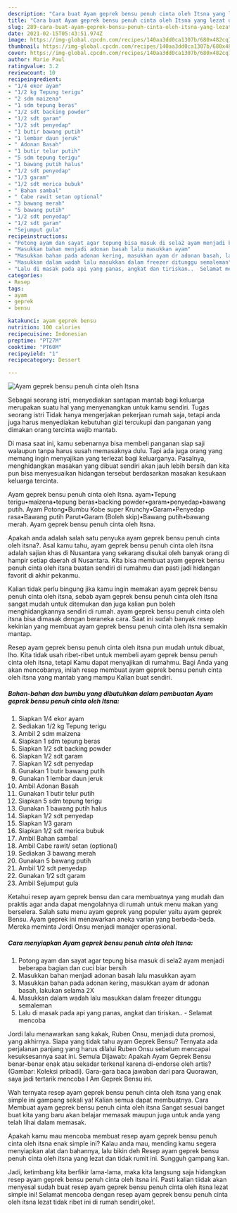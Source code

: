 ```yaml
---
description: "Cara buat Ayam geprek bensu penuh cinta oleh Itsna yang lezat dan Mudah Dibuat"
title: "Cara buat Ayam geprek bensu penuh cinta oleh Itsna yang lezat dan Mudah Dibuat"
slug: 289-cara-buat-ayam-geprek-bensu-penuh-cinta-oleh-itsna-yang-lezat-dan-mudah-dibuat
date: 2021-02-15T05:43:51.974Z
image: https://img-global.cpcdn.com/recipes/140aa3dd0ca1307b/680x482cq70/ayam-geprek-bensu-penuh-cinta-oleh-itsna-foto-resep-utama.jpg
thumbnail: https://img-global.cpcdn.com/recipes/140aa3dd0ca1307b/680x482cq70/ayam-geprek-bensu-penuh-cinta-oleh-itsna-foto-resep-utama.jpg
cover: https://img-global.cpcdn.com/recipes/140aa3dd0ca1307b/680x482cq70/ayam-geprek-bensu-penuh-cinta-oleh-itsna-foto-resep-utama.jpg
author: Marie Paul
ratingvalue: 3.2
reviewcount: 10
recipeingredient:
- "1/4 ekor ayam"
- "1/2 kg Tepung terigu"
- "2 sdm maizena"
- "1 sdm tepung beras"
- "1/2 sdt backing powder"
- "1/2 sdt garam"
- "1/2 sdt penyedap"
- "1 butir bawang putih"
- "1 lembar daun jeruk"
- " Adonan Basah"
- "1 butir telur putih"
- "5 sdm tepung terigu"
- "1 bawang putih halus"
- "1/2 sdt penyedap"
- "1/3 garam"
- "1/2 sdt merica bubuk"
- " Bahan sambal"
- " Cabe rawit setan optional"
- "3 bawang merah"
- "5 bawang putih"
- "1/2 sdt penyedap"
- "1/2 sdt garam"
- "Sejumput gula"
recipeinstructions:
- "Potong ayam dan sayat agar tepung bisa masuk di sela2 ayam menjadi beberapa bagian dan cuci biar bersih"
- "Masukkan bahan menjadi adonan basah lalu masukkan ayam"
- "Masukkan bahan pada adonan kering, masukkan ayam dr adonan basah, lakukan selama 2X"
- "Masukkan dalam wadah lalu masukkan dalam freezer ditunggu semaleman"
- "Lalu di masak pada api yang panas, angkat dan tiriskan..  Selamat mencoba"
categories:
- Resep
tags:
- ayam
- geprek
- bensu

katakunci: ayam geprek bensu 
nutrition: 100 calories
recipecuisine: Indonesian
preptime: "PT27M"
cooktime: "PT60M"
recipeyield: "1"
recipecategory: Dessert

---
```



![Ayam geprek bensu penuh cinta oleh Itsna](https://img-global.cpcdn.com/recipes/140aa3dd0ca1307b/680x482cq70/ayam-geprek-bensu-penuh-cinta-oleh-itsna-foto-resep-utama.jpg)

Sebagai seorang istri, menyediakan santapan mantab bagi keluarga merupakan suatu hal yang menyenangkan untuk kamu sendiri. Tugas seorang istri Tidak hanya mengerjakan pekerjaan rumah saja, tetapi anda juga harus menyediakan kebutuhan gizi tercukupi dan panganan yang dimakan orang tercinta wajib mantab.

Di masa  saat ini, kamu sebenarnya bisa membeli panganan siap saji walaupun tanpa harus susah memasaknya dulu. Tapi ada juga orang yang memang ingin menyajikan yang terlezat bagi keluarganya. Pasalnya, menghidangkan masakan yang dibuat sendiri akan jauh lebih bersih dan kita pun bisa menyesuaikan hidangan tersebut berdasarkan masakan kesukaan keluarga tercinta. 

Ayam geprek bensu penuh cinta oleh Itsna. ayam•Tepung terigu•maizena•tepung beras•backing powder•garam•penyedap•bawang putih. Ayam Potong•Bumbu Kobe super Krunchy•Garam•Penyedap rasa•Bawang putih Parut•Garam (Boleh skip)•Bawang putih•bawang merah. Ayam geprek bensu penuh cinta oleh Itsna.

Apakah anda adalah salah satu penyuka ayam geprek bensu penuh cinta oleh itsna?. Asal kamu tahu, ayam geprek bensu penuh cinta oleh itsna adalah sajian khas di Nusantara yang sekarang disukai oleh banyak orang di hampir setiap daerah di Nusantara. Kita bisa membuat ayam geprek bensu penuh cinta oleh itsna buatan sendiri di rumahmu dan pasti jadi hidangan favorit di akhir pekanmu.

Kalian tidak perlu bingung jika kamu ingin memakan ayam geprek bensu penuh cinta oleh itsna, sebab ayam geprek bensu penuh cinta oleh itsna sangat mudah untuk ditemukan dan juga kalian pun boleh menghidangkannya sendiri di rumah. ayam geprek bensu penuh cinta oleh itsna bisa dimasak dengan beraneka cara. Saat ini sudah banyak resep kekinian yang membuat ayam geprek bensu penuh cinta oleh itsna semakin mantap.

Resep ayam geprek bensu penuh cinta oleh itsna pun mudah untuk dibuat, lho. Kita tidak usah ribet-ribet untuk membeli ayam geprek bensu penuh cinta oleh itsna, tetapi Kamu dapat menyajikan di rumahmu. Bagi Anda yang akan mencobanya, inilah resep membuat ayam geprek bensu penuh cinta oleh itsna yang mantab yang mampu Kalian buat sendiri.

<!--inarticleads1-->

##### Bahan-bahan dan bumbu yang dibutuhkan dalam pembuatan Ayam geprek bensu penuh cinta oleh Itsna:

1. Siapkan 1/4 ekor ayam
1. Sediakan 1/2 kg Tepung terigu
1. Ambil 2 sdm maizena
1. Siapkan 1 sdm tepung beras
1. Siapkan 1/2 sdt backing powder
1. Siapkan 1/2 sdt garam
1. Siapkan 1/2 sdt penyedap
1. Gunakan 1 butir bawang putih
1. Gunakan 1 lembar daun jeruk
1. Ambil  Adonan Basah
1. Gunakan 1 butir telur putih
1. Siapkan 5 sdm tepung terigu
1. Gunakan 1 bawang putih halus
1. Siapkan 1/2 sdt penyedap
1. Siapkan 1/3 garam
1. Siapkan 1/2 sdt merica bubuk
1. Ambil  Bahan sambal
1. Ambil  Cabe rawit/ setan (optional)
1. Sediakan 3 bawang merah
1. Gunakan 5 bawang putih
1. Ambil 1/2 sdt penyedap
1. Gunakan 1/2 sdt garam
1. Ambil Sejumput gula


Ketahui resep ayam geprek bensu dan cara membuatnya yang mudah dan praktis agar anda dapat mengolahnya di rumah untuk menu makan yang berselera. Salah satu menu ayam geprek yang populer yaitu ayam geprek Bensu. Ayam geprek ini menawarkan aneka varian yang berbeda-beda. Mereka meminta Jordi Onsu menjadi manajer operasional. 

<!--inarticleads2-->

##### Cara menyiapkan Ayam geprek bensu penuh cinta oleh Itsna:

1. Potong ayam dan sayat agar tepung bisa masuk di sela2 ayam menjadi beberapa bagian dan cuci biar bersih
1. Masukkan bahan menjadi adonan basah lalu masukkan ayam
1. Masukkan bahan pada adonan kering, masukkan ayam dr adonan basah, lakukan selama 2X
1. Masukkan dalam wadah lalu masukkan dalam freezer ditunggu semaleman
1. Lalu di masak pada api yang panas, angkat dan tiriskan..  - Selamat mencoba


Jordi lalu menawarkan sang kakak, Ruben Onsu, menjadi duta promosi, yang akhirnya. Siapa yang tidak tahu ayam Geprek Bensu? Ternyata ada perjalanan panjang yang harus dilalui Ruben Onsu sebelum mencapai kesuksesannya saat ini. Semula Dijawab: Apakah Ayam Geprek Bensu benar-benar enak atau sekadar terkenal karena di-endorse oleh artis? (Gambar: Koleksi pribadi). Gara-gara baca jawaban dari para Quorawan, saya jadi tertarik mencoba I Am Geprek Bensu ini. 

Wah ternyata resep ayam geprek bensu penuh cinta oleh itsna yang enak simple ini gampang sekali ya! Kalian semua dapat membuatnya. Cara Membuat ayam geprek bensu penuh cinta oleh itsna Sangat sesuai banget buat kita yang baru akan belajar memasak maupun juga untuk anda yang telah lihai dalam memasak.

Apakah kamu mau mencoba membuat resep ayam geprek bensu penuh cinta oleh itsna enak simple ini? Kalau anda mau, mending kamu segera menyiapkan alat dan bahannya, lalu bikin deh Resep ayam geprek bensu penuh cinta oleh itsna yang lezat dan tidak rumit ini. Sungguh gampang kan. 

Jadi, ketimbang kita berfikir lama-lama, maka kita langsung saja hidangkan resep ayam geprek bensu penuh cinta oleh itsna ini. Pasti kalian tiidak akan menyesal sudah buat resep ayam geprek bensu penuh cinta oleh itsna lezat simple ini! Selamat mencoba dengan resep ayam geprek bensu penuh cinta oleh itsna lezat tidak ribet ini di rumah sendiri,oke!.

